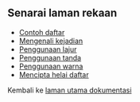 ---
---

## Senarai laman rekaan

* [Contoh daftar][RN1]
* [Mengenali kejadian][RN2]
* [Penggunaan lajur][RN3]
* [Penggunaan tanda][RN4]
* [Penggunaan warna][RN5]
* [Mencipta helai daftar][RN6]

Kembali ke [laman utama dokumentasi][LUD]


  [LUD]: index.md
  [RN1]: rekaan/contoh.md
  [RN2]: rekaan/kejadian.md
  [RN3]: rekaan/lajur.md
  [RN4]: rekaan/tanda.md
  [RN5]: rekaan/warna.md
  [RN6]: rekaan/helai.md
